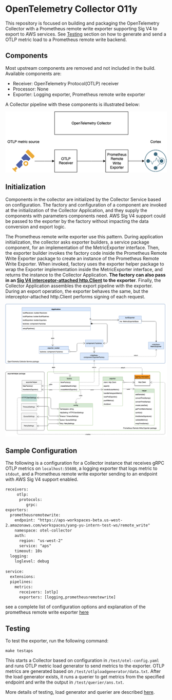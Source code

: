 # OpenTelemetry Collector O11y

This repository is focused on building and packaging the OpenTelemetry Collector with a Prometheus remote write exporter
 supporting Sig V4 to export to AWS services. See [Testing](#testing) section on how to generate and send a OTLP metric 
 load to a 
 Prometheus remote write backend.

## Components

Most upstream components are removed and not included in the build. Available components are:

* Receiver: OpenTelemetry Protocol(OTLP) receiver 
* Processor: None
* Exporter: Logging exporter, Prometheus remote write exporter

A Collector pipeline with these components is illustrated below:

![Image: Repo README.png](./img/Pipeline.png)


## Initialization

Components in the collector are initialized by the Collector Service based on configuration. The factory and 
configuration of a component are invoked at the initialization of the Collector Application, and they supply the 
components with parameters components need. AWS Sig V4 support could be passed to the exporter by the factory without 
impacting the data conversion and export logic. 

The Prometheus remote write exporter use this pattern. During application initialization, the collector asks exporter 
builders, a service package component, for an implementation of the MetricExporter interface. Then, the exporter builder
 invokes the factory code inside the Prometheus Remote Write Exporter package to create an instance of the Prometheus 
 Remote Write Exporter. When invoked, factory uses the exporter helper package to wrap the Exporter implementation 
 inside the MetricExporter interface, and returns the instance to the Collector Application. **The factory can also 
 pass in an [Sig V4 interceptor-attached http.Client](https://github.com/open-o11y/opentelemetry-collector/blob/d21a840612d40d935ccd52142f06e7106ee82384/exporter/prometheusremotewriteexporter/factory.go#L181)
 to the exporter**.  Finally, the Collector Application
  assembles the export pipeline with the exporter. During an export operation, the exporter behaves the same, but the 
  interceptor-attached http.Client performs signing of each request.

![Image: Class Diagram(2).png](./img/ClassDiagram.png)

## Sample Configuration

The following is a configuration for a Collector instance that receives gRPC OTLP metrics on `localhost:55680`, a 
logging exporter that logs metric to `stdout`, and a Prometheus remote write exporter sending to an endpoint with AWS 
Sig V4 support enabled. 

```
receivers:
     otlp:
      protocols:
         grpc:
exporters:
  prometheusremotewrite:
    endpoint: "https://aps-workspaces-beta.us-west-2.amazonaws.com/workspaces/yang-yu-intern-test-ws/remote_write"
    namespace: otel-collector
    auth:
      region: "us-west-2"
      service: "aps"
    timeout: 10s
  logging:
    loglevel: debug

service:
  extensions:
  pipelines:
    metrics:
      receivers: [otlp]
      exporters: [logging,prometheusremotewrite]
```

see a complete list of configuration options and explanation of the prometheus remote write exporter [here](./exporter/prometheusremotewriteexporter/README.md)

## Testing 

To test the exporter, run the following command:

```
make testaps
```

This starts a Collector based on configuration in `/test/otel-config.yaml` and runs OTLP metric load generator to send 
metrics to the exporter. OTLP metrics are generated based on `/test/otlploadgenerator/data.txt`. After the load generator exists,
 it runs a querier to get metrics from the specified endpoint and write the output in `/test/querier/ans.txt`. 

More details of testing, load generator and querier are described [here](./test/README.md). 

